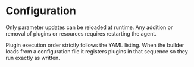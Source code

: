 # Configuration

Only parameter updates can be reloaded at runtime. Any addition or removal of
plugins or resources requires restarting the agent.

Plugin execution order strictly follows the YAML listing. When the builder
loads from a configuration file it registers plugins in that sequence so they
run exactly as written.
